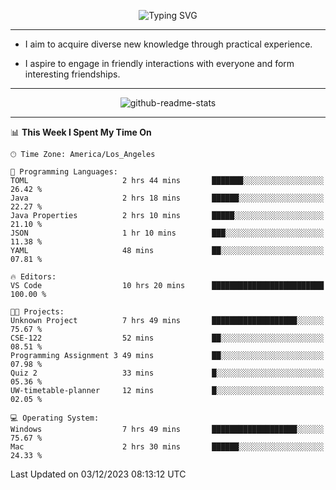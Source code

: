 <p align="center">
  <img src="https://readme-typing-svg.demolab.com?font=Fira+Code&weight=500&size=32&duration=2500&pause=1600&center=true&vCenter=true&random=false&width=1024&height=64&lines=Hi+there+%F0%9F%91%8B;I'm+delighted+you+could+make+it+here+%F0%9F%8E%89;I'm+Harry%2C+a+college+student+still+finding+my+way" alt="Typing SVG" />
</p>


---


- I aim to acquire diverse new knowledge through practical experience.

- I aspire to engage in friendly interactions with everyone and form interesting friendships.


---


<p align="center">
  <img src="https://github-readme-stats.vercel.app/api?username=Harry-Jing&show_icons=true" alt="github-readme-stats"/>
</p>


---

<!--START_SECTION:waka-->
📊 **This Week I Spent My Time On** 

```text
🕑︎ Time Zone: America/Los_Angeles

💬 Programming Languages: 
TOML                     2 hrs 44 mins       ███████░░░░░░░░░░░░░░░░░░   26.42 % 
Java                     2 hrs 18 mins       ██████░░░░░░░░░░░░░░░░░░░   22.27 % 
Java Properties          2 hrs 10 mins       █████░░░░░░░░░░░░░░░░░░░░   21.10 % 
JSON                     1 hr 10 mins        ███░░░░░░░░░░░░░░░░░░░░░░   11.38 % 
YAML                     48 mins             ██░░░░░░░░░░░░░░░░░░░░░░░   07.81 % 

🔥 Editors: 
VS Code                  10 hrs 20 mins      █████████████████████████   100.00 % 

🐱‍💻 Projects: 
Unknown Project          7 hrs 49 mins       ███████████████████░░░░░░   75.67 % 
CSE-122                  52 mins             ██░░░░░░░░░░░░░░░░░░░░░░░   08.51 % 
Programming Assignment 3 49 mins             ██░░░░░░░░░░░░░░░░░░░░░░░   07.98 % 
Quiz 2                   33 mins             █░░░░░░░░░░░░░░░░░░░░░░░░   05.36 % 
UW-timetable-planner     12 mins             █░░░░░░░░░░░░░░░░░░░░░░░░   02.05 % 

💻 Operating System: 
Windows                  7 hrs 49 mins       ███████████████████░░░░░░   75.67 % 
Mac                      2 hrs 30 mins       ██████░░░░░░░░░░░░░░░░░░░   24.33 % 
```


 Last Updated on 03/12/2023 08:13:12 UTC
<!--END_SECTION:waka-->
